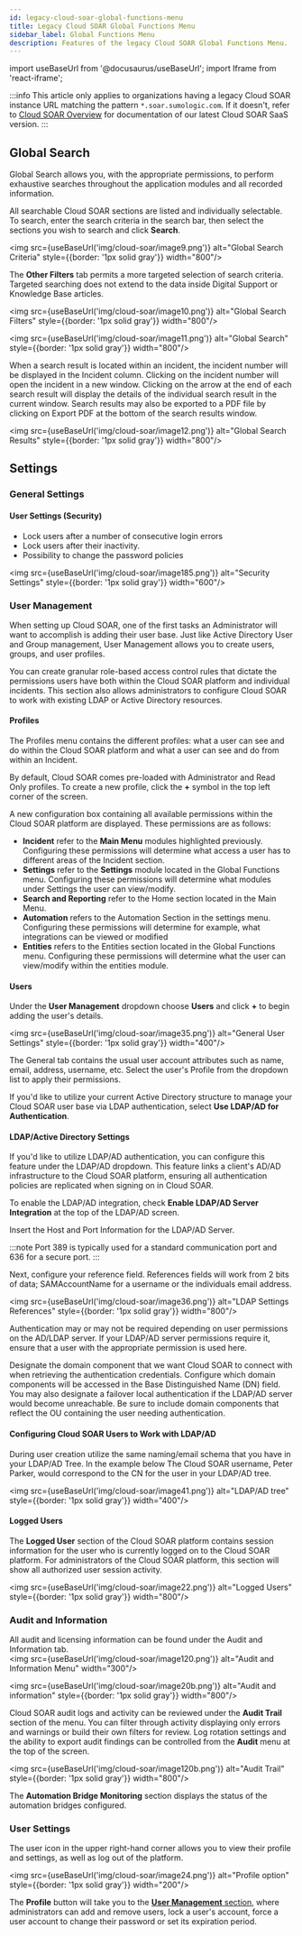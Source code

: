 ```yaml
---
id: legacy-cloud-soar-global-functions-menu
title: Legacy Cloud SOAR Global Functions Menu
sidebar_label: Global Functions Menu
description: Features of the legacy Cloud SOAR Global Functions Menu.
---
```


import useBaseUrl from '@docusaurus/useBaseUrl';
import Iframe from 'react-iframe';

:::info
This article only applies to organizations having a legacy Cloud SOAR instance URL matching the pattern `*.soar.sumologic.com`. If it doesn't, refer to [Cloud SOAR Overview](/docs/cloud-soar/overview) for documentation of our latest Cloud SOAR SaaS version.
:::

## Global Search

Global Search allows you, with the appropriate permissions, to perform exhaustive searches throughout the application modules and all recorded information.

All searchable Cloud SOAR sections are listed and individually selectable. To search, enter the search criteria in the search bar, then select the sections you wish to search and click **Search**.

<img src={useBaseUrl('img/cloud-soar/image9.png')} alt="Global Search Criteria" style={{border: '1px solid gray'}} width="800"/>


The **Other Filters** tab permits a more targeted selection of search
criteria. Targeted searching does not extend to the data inside Digital Support or Knowledge Base articles.

<img src={useBaseUrl('img/cloud-soar/image10.png')} alt="Global Search Filters" style={{border: '1px solid gray'}} width="800"/>

<img src={useBaseUrl('img/cloud-soar/image11.png')} alt="Global Search" style={{border: '1px solid gray'}} width="800"/>

When a search result is located within an incident, the incident number will be displayed in the Incident column. Clicking on the incident number will open the incident in a new window. Clicking on the arrow at the end of each search result will display the details of the individual search result in the current window. Search results may also be exported to a PDF file by clicking on Export PDF at the bottom of the search results window.

<img src={useBaseUrl('img/cloud-soar/image12.png')} alt="Global Search Results" style={{border: '1px solid gray'}} width="800"/>

## Settings

### General Settings

#### User Settings (Security)

- Lock users after a number of consecutive login errors
- Lock users after their inactivity.
- Possibility to change the password policies

<img src={useBaseUrl('img/cloud-soar/image185.png')} alt="Security Settings" style={{border: '1px solid gray'}} width="600"/>

### User Management

When setting up Cloud SOAR, one of the first tasks an Administrator will want to accomplish is adding their user base. Just like Active Directory User and Group management, User Management allows you to create users, groups, and user profiles.

You can create granular role-based access control rules that dictate the permissions users have both within the Cloud SOAR platform and individual incidents. This section also allows administrators to configure Cloud SOAR to work with existing LDAP or Active Directory resources.

#### Profiles

The Profiles menu contains the different profiles: what a user can see and do within the Cloud SOAR platform and what a user can see and do from within an Incident.

By default, Cloud SOAR comes pre-loaded with Administrator and Read Only profiles. To create a new profile, click the **+** symbol in the top left corner of the screen.

A new configuration box containing all available permissions within the
Cloud SOAR platform are displayed. These permissions are as follows:

- **Incident** refer to the **Main Menu** modules highlighted previously. Configuring these permissions will determine what access a user has to different areas of the Incident section.
- **Settings** refer to the **Settings** module located in the Global Functions menu. Configuring these permissions will determine what modules under Settings the user can view/modify.
- **Search and Reporting** refer to the Home section located in the Main Menu.
- **Automation** refers to the Automation Section in the settings menu. Configuring these permissions will determine for example, what integrations can be viewed or modified
- **Entities** refers to the Entities section located in the Global Functions menu. Configuring these permissions will determine what the user can view/modify within the entities module.

#### Users

Under the **User Management** dropdown choose **Users** and click **+** to
begin adding the user's details.

<img src={useBaseUrl('img/cloud-soar/image35.png')} alt="General User Settings" style={{border: '1px solid gray'}} width="400"/>

The General tab contains the usual user account attributes such as name, email, address, username, etc. Select the user's Profile from the dropdown list to apply their permissions.

If you'd like to utilize your current Active Directory structure to
manage your Cloud SOAR user base via LDAP authentication, select **Use LDAP/AD for Authentication**.

#### LDAP/Active Directory Settings

If you'd like to utilize LDAP/AD authentication, you can configure this
feature under the LDAP/AD dropdown. This feature links a client's AD/AD infrastructure to the Cloud SOAR platform, ensuring all authentication policies are replicated when signing on in Cloud SOAR.

To enable the LDAP/AD integration, check **Enable LDAP/AD Server Integration** at the top of the LDAP/AD screen.

Insert the Host and Port Information for the LDAP/AD Server.

:::note
Port 389 is typically used for a standard communication port and 636 for a
secure port.
:::

Next, configure your reference field. References fields will work from 2
bits of data; SAMAccountName for a username or the individuals email
address.

<img src={useBaseUrl('img/cloud-soar/image36.png')} alt="LDAP Settings References" style={{border: '1px solid gray'}} width="800"/>

Authentication may or may not be required depending on user permissions
on the AD/LDAP server. If your LDAP/AD server permissions require it,
ensure that a user with the appropriate permission is used here.

Designate the domain component that we want Cloud SOAR to connect with when
retrieving the authentication credentials. Configure which domain
components will be accessed in the Base Distinguished Name (DN) field.
You may also designate a failover local authentication if the LDAP/AD
server would become unreachable. Be sure to include domain components
that reflect the OU containing the user needing authentication.

#### Configuring Cloud SOAR Users to Work with LDAP/AD

During user creation utilize the same naming/email schema that you have
in your LDAP/AD Tree. In the example below The Cloud SOAR username, Peter
Parker, would correspond to the CN for the user in your LDAP/AD tree.

<img src={useBaseUrl('img/cloud-soar/image41.png')} alt="LDAP/AD tree" style={{border: '1px solid gray'}} width="400"/>

#### Logged Users

The **Logged User** section of the Cloud SOAR platform contains session
information for the user who is currently logged on to the Cloud SOAR
platform. For administrators of the Cloud SOAR platform, this section will
show all authorized user session activity.

<img src={useBaseUrl('img/cloud-soar/image22.png')} alt="Logged Users" style={{border: '1px solid gray'}} width="800"/>

### Audit and Information

All audit and licensing information can be found under the Audit and Information tab.<br/> <img src={useBaseUrl('img/cloud-soar/image120.png')} alt="Audit and Information Menu" width="300"/>

<img src={useBaseUrl('img/cloud-soar/image20b.png')} alt="Audit and information" style={{border: '1px solid gray'}} width="800"/>

Cloud SOAR audit logs and activity can be reviewed under the **Audit Trail** section of the menu. You can filter through activity displaying only errors and warnings or build their own filters for review. Log rotation settings and the ability to export audit findings can be controlled from the **Audit** menu at the top of the screen.

<img src={useBaseUrl('img/cloud-soar/image120b.png')} alt="Audit Trail" style={{border: '1px solid gray'}} width="800"/>

The **Automation Bridge Monitoring** section displays the status of the automation bridges configured.

### User Settings

The user icon in the upper right-hand corner allows you to view their profile and settings, as well as log out of the platform.

<img src={useBaseUrl('img/cloud-soar/image24.png')} alt="Profile option" style={{border: '1px solid gray'}} width="200"/>

The **Profile** button will take you to the [**User Management** section](#user-management), where administrators can add and remove users, lock a user's account, force a user account to change their password or set its expiration period.